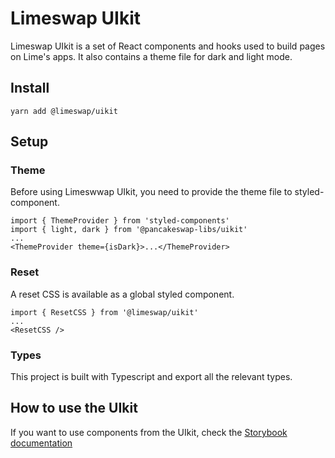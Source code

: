 # Limeswap UIkit


Limeswap UIkit is a set of React components and hooks used to build pages on Lime's apps. It also contains a theme file for dark and light mode.

## Install

`yarn add @limeswap/uikit`

## Setup

### Theme

Before using Limeswwap UIkit, you need to provide the theme file to styled-component.

```
import { ThemeProvider } from 'styled-components'
import { light, dark } from '@pancakeswap-libs/uikit'
...
<ThemeProvider theme={isDark}>...</ThemeProvider>
```

### Reset

A reset CSS is available as a global styled component.

```
import { ResetCSS } from '@limeswap/uikit'
...
<ResetCSS />
```

### Types

This project is built with Typescript and export all the relevant types.

## How to use the UIkit

If you want to use components from the UIkit, check the [Storybook documentation](https://limeswap.github.io/limeswap-uikit/)
